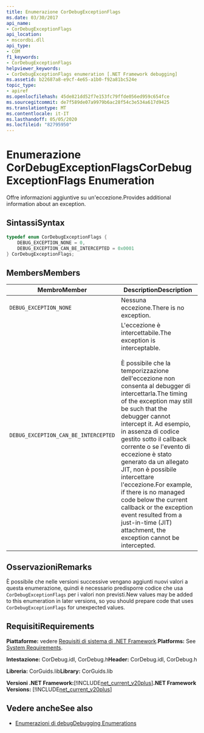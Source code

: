 ```yaml
---
title: Enumerazione CorDebugExceptionFlags
ms.date: 03/30/2017
api_name:
- CorDebugExceptionFlags
api_location:
- mscordbi.dll
api_type:
- COM
f1_keywords:
- CorDebugExceptionFlags
helpviewer_keywords:
- CorDebugExceptionFlags enumeration [.NET Framework debugging]
ms.assetid: b22687a8-e9cf-4e65-a1b0-f92a81bc524e
topic_type:
- apiref
ms.openlocfilehash: 45de821dd52f7e153fc79ffde056ed959c654fce
ms.sourcegitcommit: de7f589de07a9979b6ac28f54c3e534a617d9425
ms.translationtype: MT
ms.contentlocale: it-IT
ms.lasthandoff: 05/05/2020
ms.locfileid: "82795950"
---
```

# <a name="cordebugexceptionflags-enumeration"></a><span data-ttu-id="e1fe6-102">Enumerazione CorDebugExceptionFlags</span><span class="sxs-lookup"><span data-stu-id="e1fe6-102">CorDebugExceptionFlags Enumeration</span></span>
<span data-ttu-id="e1fe6-103">Offre informazioni aggiuntive su un'eccezione.</span><span class="sxs-lookup"><span data-stu-id="e1fe6-103">Provides additional information about an exception.</span></span>  
  
## <a name="syntax"></a><span data-ttu-id="e1fe6-104">Sintassi</span><span class="sxs-lookup"><span data-stu-id="e1fe6-104">Syntax</span></span>  
  
```cpp  
typedef enum CorDebugExceptionFlags {  
    DEBUG_EXCEPTION_NONE = 0,  
    DEBUG_EXCEPTION_CAN_BE_INTERCEPTED = 0x0001  
} CorDebugExceptionFlags;  
```  
  
## <a name="members"></a><span data-ttu-id="e1fe6-105">Members</span><span class="sxs-lookup"><span data-stu-id="e1fe6-105">Members</span></span>  
  
|<span data-ttu-id="e1fe6-106">Membro</span><span class="sxs-lookup"><span data-stu-id="e1fe6-106">Member</span></span>|<span data-ttu-id="e1fe6-107">Description</span><span class="sxs-lookup"><span data-stu-id="e1fe6-107">Description</span></span>|  
|------------|-----------------|  
|`DEBUG_EXCEPTION_NONE`|<span data-ttu-id="e1fe6-108">Nessuna eccezione.</span><span class="sxs-lookup"><span data-stu-id="e1fe6-108">There is no exception.</span></span>|  
|`DEBUG_EXCEPTION_CAN_BE_INTERCEPTED`|<span data-ttu-id="e1fe6-109">L'eccezione è intercettabile.</span><span class="sxs-lookup"><span data-stu-id="e1fe6-109">The exception is interceptable.</span></span><br /><br /> <span data-ttu-id="e1fe6-110">È possibile che la temporizzazione dell'eccezione non consenta al debugger di intercettarla.</span><span class="sxs-lookup"><span data-stu-id="e1fe6-110">The timing of the exception may still be such that the debugger cannot intercept it.</span></span> <span data-ttu-id="e1fe6-111">Ad esempio, in assenza di codice gestito sotto il callback corrente o se l'evento di eccezione è stato generato da un allegato JIT, non è possibile intercettare l'eccezione.</span><span class="sxs-lookup"><span data-stu-id="e1fe6-111">For example, if there is no managed code below the current callback or the exception event resulted from a just-in-time (JIT) attachment, the exception cannot be intercepted.</span></span>|  
  
## <a name="remarks"></a><span data-ttu-id="e1fe6-112">Osservazioni</span><span class="sxs-lookup"><span data-stu-id="e1fe6-112">Remarks</span></span>  
 <span data-ttu-id="e1fe6-113">È possibile che nelle versioni successive vengano aggiunti nuovi valori a questa enumerazione, quindi è necessario predisporre codice che usa `CorDebugExceptionFlags` per i valori non previsti.</span><span class="sxs-lookup"><span data-stu-id="e1fe6-113">New values may be added to this enumeration in later versions, so you should prepare code that uses `CorDebugExceptionFlags` for unexpected values.</span></span>  
  
## <a name="requirements"></a><span data-ttu-id="e1fe6-114">Requisiti</span><span class="sxs-lookup"><span data-stu-id="e1fe6-114">Requirements</span></span>  
 <span data-ttu-id="e1fe6-115">**Piattaforme:** vedere [Requisiti di sistema di .NET Framework](../../get-started/system-requirements.md).</span><span class="sxs-lookup"><span data-stu-id="e1fe6-115">**Platforms:** See [System Requirements](../../get-started/system-requirements.md).</span></span>  
  
 <span data-ttu-id="e1fe6-116">**Intestazione:** CorDebug.idl, CorDebug.h</span><span class="sxs-lookup"><span data-stu-id="e1fe6-116">**Header:** CorDebug.idl, CorDebug.h</span></span>  
  
 <span data-ttu-id="e1fe6-117">**Libreria:** CorGuids.lib</span><span class="sxs-lookup"><span data-stu-id="e1fe6-117">**Library:** CorGuids.lib</span></span>  
  
 <span data-ttu-id="e1fe6-118">**Versioni .NET Framework:**[!INCLUDE[net_current_v20plus](../../../../includes/net-current-v20plus-md.md)]</span><span class="sxs-lookup"><span data-stu-id="e1fe6-118">**.NET Framework Versions:** [!INCLUDE[net_current_v20plus](../../../../includes/net-current-v20plus-md.md)]</span></span>  
  
## <a name="see-also"></a><span data-ttu-id="e1fe6-119">Vedere anche</span><span class="sxs-lookup"><span data-stu-id="e1fe6-119">See also</span></span>

- [<span data-ttu-id="e1fe6-120">Enumerazioni di debug</span><span class="sxs-lookup"><span data-stu-id="e1fe6-120">Debugging Enumerations</span></span>](debugging-enumerations.md)
